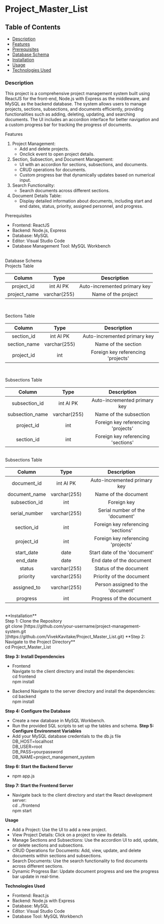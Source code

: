 # Project_Master_List

## Table of Contents
- [Description](#description)
- [Features](#features)
- [Prerequisites](#prerequisites)
- [Database Schema](#database-schema)
- [Installation](#installation)
- [Usage](#usage)
- [Technologies Used](#technologies-used)
 
### Description
This project is a comprehensive project management system built using ReactJS for the front-end, Node.js with Express as the middleware, and MySQL as the backend database. The system allows users to manage projects, sections, subsections, and documents efficiently, providing functionalities such as adding, deleting, updating, and searching documents. The UI includes an accordion interface for better navigation and a custom progress bar for tracking the progress of documents.<br>

Features
1. Project Management:
   - Add and delete projects.
   - Onclick event to open project details.
2. Section, Subsection, and Document Management:
   - UI with an accordion for sections, subsections, and documents.
   - CRUD operations for documents.
   - Custom progress bar that dynamically updates based on numerical input.
3. Search Functionality:
   - Search documents across different sections.
4. Document Details Table:
   - Display detailed information about documents, including start and end dates, status, priority, assigned personnel, and progress.
     <br>

Prerequisites<br>
 * Frontend: ReactJS
 * Backend: Node.js, Express
 * Database: MySQL
 * Editor: Visual Studio Code
 * Database Management Tool: MySQL Workbench
<br>
Database Schema<br>
Projects Table

| Column |	Type |	Description |
|:--:|:---:|:---:|
|project_id	|int AI PK |	Auto-incremented primary key |
|project_name |	varchar(255) |	Name of the project |

<br>

Sections Table<br>

| Column |	Type |	Description |
|:--:|:---:|:---:|
|section_id	| int AI PK |	Auto-incremented primary key |
|section_name |	varchar(255) |	Name of the section|
| project_id	| int |	Foreign key referencing 'projects'|

<br>

Subsections Table<br>

| Column |	Type |	Description |
|:--:|:---:|:---:|
|subsection_id |	int AI PK	| Auto-incremented primary key |
|subsection_name	| varchar(255)	| Name of the subsection |
| project_id	| int |	Foreign key referencing 'projects'|
|section_id |	int	| Foreign key referencing 'sections'|

<br>
Subsections Table

| Column |	Type |	Description |
|:--:|:---:|:---:|
|document_id	| int AI PK |	Auto-incremented primary key |
|document_name	| varchar(255) |	Name of the document |
|subsection_id |	int	| Foreign key | referencing 'subsections' |
|serial_number |	varchar(255) |	Serial number of the 'document' |
|section_id	| int	| Foreign key referencing 'sections' |
|project_id	| int	| Foreign key referencing 'projects' |
| start_date |	date	| Start date of the 'document' |
|end_date |	date	|End date of the document |
| status	|varchar(255) |	Status of the document|
| priority |	varchar(255) |	Priority of the document|
|assigned_to	| varchar(255)	| Person assigned to the 'document'|
|progress |	int |	Progress of the document |
<br>
**Installation**<br>
Step 1: Clone the Repository<br>
git clone [https://github.com/your-username/project-management-system.git<br>
](https://github.com/VivekKavitake/Project_Master_List.git)
**Step 2: Navigate to the Project Directory**<br>
cd Project_Master_List
<br>

**Step 3: Install Dependencies** <br>
 - Frontend<br>
Navigate to the client directory and install the dependencies:<br>
cd frontend<br>
npm install<br>

 - Backend
Navigate to the server directory and install the dependencies:
cd backend<br>
npm install<br>

**Step 4: Configure the Database**
 - Create a new database in MySQL Workbench.
 - Run the provided SQL scripts to set up the tables and schema.
**Step 5: Configure Environment Variables**
 - Add your MySQL database credentials to the db.js file<br>
  DB_HOST=localhost<br>
  DB_USER=root<br>
  DB_PASS=yourpassword<br>
  DB_NAME=project_management_system<br>

**Step 6: Start the Backend Server**
- npm app.js

**Step 7: Start the Frontend Server**
- Navigate back to the client directory and start the React development server:<br>
cd ../frontend<br>
npm start<br>

 **Usage**
 - Add a Project: Use the UI to add a new project.
 - View Project Details: Click on a project to view its details.
 - Manage Sections and Subsections: Use the accordion UI to add, update, or delete sections and subsections.
 - CRUD Operations for Documents: Add, view, update, and delete documents within sections and subsections.
 - Search Documents: Use the search functionality to find documents across different sections.
 - Dynamic Progress Bar: Update document progress and see the progress bar update in real-time.

**Technologies Used**
- Frontend: React.js
- Backend: Node.js with Express
- Database: MySQL
- Editor: Visual Studio Code
- Database Tool: MySQL Workbench





